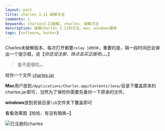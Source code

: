 ```yaml
---
layout: post
title: charles 3.11 破解方法
comments: 1
keywords: charles3.11破解, charles, 破解方法
description: 破解charles 3.11的方法，mac、windows通用
tags: [software, hacker]
---
```


Charles未破解版本，每次打开都要`relay 10秒钟`，重要的是，隔一段时间还会弹出一个提示框，说【*你还没注册，快点去买正版吧。。。*】

> 是不是很坑。。

给你一个文件 [charles.jar](https://pan.baidu.com/s/1nuOd0zn)

**Mac**用户放到`/Applications/Charles.app/Contents/Java/`目录下覆盖原来的charlse.jar即可，当然为了保险你需要先备份一下原来的文件。

**windows**放到安装目录`lib`文件夹下覆盖即可

看看效果图【哈哈，有没有暗爽~】

![已注册的charles](https://imgup.qii404.xyz/blog/5d11c0cb2bd1d.jpg)
